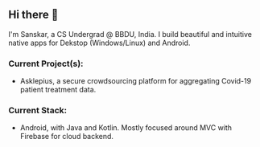 ## Hi there 👋

I'm Sanskar, a CS Undergrad @ BBDU, India. I build beautiful and intuitive native apps for Dekstop (Windows/Linux) and Android.

### Current Project(s):
- Asklepius, a secure crowdsourcing platform for aggregating Covid-19 patient treatment data.

### Current Stack:
- Android, with Java and Kotlin. Mostly focused around MVC with Firebase for cloud backend.
